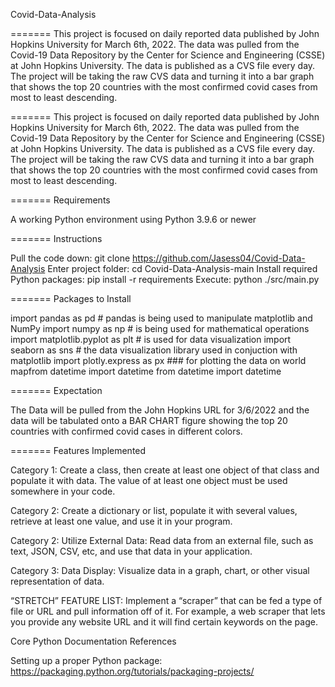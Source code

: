  Covid-Data-Analysis
 
=======
This project is focused on daily reported data published by John Hopkins University for March 6th, 2022. The data was pulled from the Covid-19 Data Repository by the Center for Science and Engineering (CSSE) at John Hopkins University. The data is published as a CVS file every day. The project will be taking the raw CVS data and turning it into a bar graph that shows the top 20 countries with the most confirmed covid cases from most to least descending. 
                                                   
=======
This project is focused on daily reported data published by John Hopkins University for March 6th, 2022. The data was pulled from the Covid-19 Data Repository by the Center for Science and Engineering (CSSE) at John Hopkins University. The data is published as a CVS file every day. The project will be taking the raw CVS data and turning it into a bar graph that shows the top 20 countries with the most confirmed covid cases from most to least descending. 

                                                      
=======
Requirements

A working Python environment using Python 3.9.6 or newer

=======
Instructions

Pull the code down: git clone https://github.com/Jasess04/Covid-Data-Analysis
Enter project folder: cd Covid-Data-Analysis-main
Install required Python packages: pip install -r requirements
Execute: python ./src/main.py

=======
Packages to Install 

import pandas as pd # pandas is being used to manipulate matplotlib and NumPy
import numpy as np # is being used for mathematical operations
import matplotlib.pyplot as plt # is used for data visualization
import seaborn as sns # the data visualization library used in conjuction with matplotlib
import plotly.express as px ### for plotting the data on world mapfrom datetime import datetime
from datetime import datetime

=======
Expectation 

The Data will be pulled from the John Hopkins URL for 3/6/2022 and the data will be tabulated onto a BAR CHART figure showing the top 20 countries with confirmed covid cases in different colors. 

=======
Features Implemented

Category 1: Create a class, then create at least one object of that class and populate it with data. The value of at least one object must be used somewhere in your code.

Category 2: Create a dictionary or list, populate it with several values, retrieve at least one value, and use it in your program.

Category 2: Utilize External Data: Read data from an external file, such as text, JSON, CSV, etc, and use that data in your application.

Category 3: Data Display: Visualize data in a graph, chart, or other visual representation of data.

“STRETCH” FEATURE LIST: Implement a “scraper” that can be fed a type of file or URL and pull information off of it. For example, a web scraper that lets you provide any website URL and it will find certain keywords on the page.

Core Python Documentation References

Setting up a proper Python package: https://packaging.python.org/tutorials/packaging-projects/
